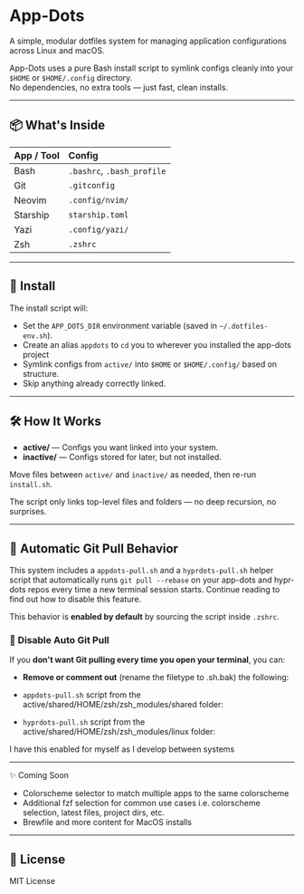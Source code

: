 # App-Dots

A simple, modular dotfiles system for managing application configurations across Linux and macOS.

App-Dots uses a pure Bash install script to symlink configs cleanly into your `$HOME` or `$HOME/.config` directory.  
No dependencies, no extra tools — just fast, clean installs.

---

## 📦 What's Inside

| App / Tool | Config |
|:-----------|:-------|
| Bash       | `.bashrc`, `.bash_profile` |
| Git        | `.gitconfig` |
| Neovim     | `.config/nvim/` |
| Starship   | `starship.toml` |
| Yazi       | `.config/yazi/` |
| Zsh        | `.zshrc` |

---

## 🚀 Install

The install script will:

- Set the `APP_DOTS_DIR` environment variable (saved in `~/.dotfiles-env.sh`).
- Create an alias `appdots` to `cd` you to wherever you installed the app-dots project
- Symlink configs from `active/` into `$HOME` or `$HOME/.config/` based on structure.
- Skip anything already correctly linked.

---

## 🛠 How It Works

- **active/** — Configs you want linked into your system.
- **inactive/** — Configs stored for later, but not installed.

Move files between `active/` and `inactive/` as needed, then re-run `install.sh`.

The script only links top-level files and folders — no deep recursion, no surprises.

---

## 🔄 Automatic Git Pull Behavior

This system includes a `appdots-pull.sh` and a `hyprdots-pull.sh` helper script that automatically runs `git pull --rebase` on your app-dots and hypr-dots repos every time a new terminal session starts. Continue reading to find out how to disable this feature.

This behavior is **enabled by default** by sourcing the script inside `.zshrc`.

### 🧘 Disable Auto Git Pull

If you **don't want Git pulling every time you open your terminal**, you can:

- **Remove or comment out** (rename the filetype to .sh.bak) the following:

 - `appdots-pull.sh` script from the active/shared/HOME/zsh/zsh_modules/shared folder:
 - `hyprdots-pull.sh` script from the active/shared/HOME/zsh/zsh_modules/linux folder:

I have this enabled for myself as I develop between systems

---

✨ Coming Soon

 - Colorscheme selector to match multiple apps to the same colorscheme
 - Additional fzf selection for common use cases i.e. colorscheme selection, latest files, project dirs, etc.
 - Brewfile and more content for MacOS installs

---

## 📜 License

MIT License
